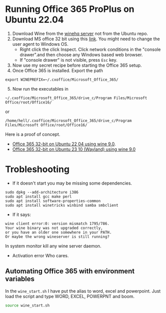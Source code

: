 # Running Office 365 ProPlus on Ubuntu 22.04
1. Download Wine from the [winehq server](https://wiki.winehq.org/Ubuntu) not from the Ubuntu repo.
2. Download MS office 32 bit using this [link](https://aka.ms/office-install). You might need to change the user agent to Windows OS. 
	* Right click the click Inspect. Click network conditions in the "console drawer".and then choose any Windows based web browser.
	* If "console drawer" is not visible, press `Esc` key.
3. Now use my secret recipe before starting the Office 365 setup.
4. Once Office 365 is installed. Export the path

```
export WINEPREFIX=~/.cxoffice/Microsoft_Office_365/
```

5. Now run the executables in 
```
~/.cxoffice/Microsoft_Office_365/drive_c/Program Files/Microsoft Office/root/Office16/
```

or


```
/home/hell/.cxoffice/Microsoft_Office_365/drive_c/Program Files/Microsoft Office/root/Office16/
```
Here is a proof of concept.

* [Office 365 32-bit on Ubuntu 22 04 using wine 9.0](https://www.youtube.com/watch?v=kCfQzQI6HAw). 
* [Office 365 32-bit on Ubuntu 23 10 (Wayland) using wine 9.0](https://www.youtube.com/watch?v=q5a6dBJdbMY)

# Trobleshooting
* If it doesn't start you may be missing some dependencies.
```
sudo dpkg --add-architecture i386
sudo apt install gcc make perl
sudo apt install software-properties-common
sudo apt install winetricks winbind samba smbclient
```

* If it says:
```
wine client error:0: version mismatch 1795/786.
Your wine binary was not upgraded correctly,
or you have an older one somewhere in your PATH.
Or maybe the wrong wineserver is still running?
```

In system monitor kill any wine server daemon.

* Activation error
Who cares.

## Automating Office 365 with environment variables
In the `wine_start.sh` I have put the alias to word, excel and powerpoint. Just load the script and type WORD, EXCEL, POWERPNT and boom.

```sh
source wine_start.sh
```
